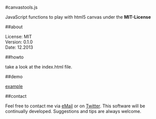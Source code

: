 #canvastools.js

JavaScript functions to play with html5 canvas under the **MIT-License**

##about

License:   MIT  
Version: 0.1.0  
Date:  12.2013  

##howto

take a look at the index.html file.  

##demo

[example](http://simonwaldherr.github.io/canvastools.js/)

##contact

Feel free to contact me via [eMail](mailto:contact@simonwaldherr.de) or on [Twitter](http://twitter.com/simonwaldherr). This software will be continually developed. Suggestions and tips are always welcome.
